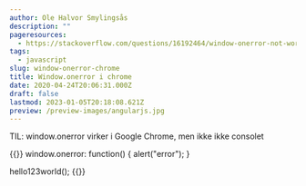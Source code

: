 ```yaml
---
author: Ole Halvor Smylingsås
description: ""
pageresources:
  - https://stackoverflow.com/questions/16192464/window-onerror-not-working-in-chrome
tags:
  - javascript
slug: window-onerror-chrome
title: Window.onerror i chrome
date: 2020-04-24T20:06:31.000Z
draft: false
lastmod: 2023-01-05T20:18:08.621Z
preview: /preview-images/angularjs.jpg
---
```


TIL: window.onerror virker i Google Chrome, men ikke ikke consolet
<!--more-->

{{<highlight js>}}
window.onerror: function() {
    alert("error");
}

hello123world();
{{</highlight>}}
